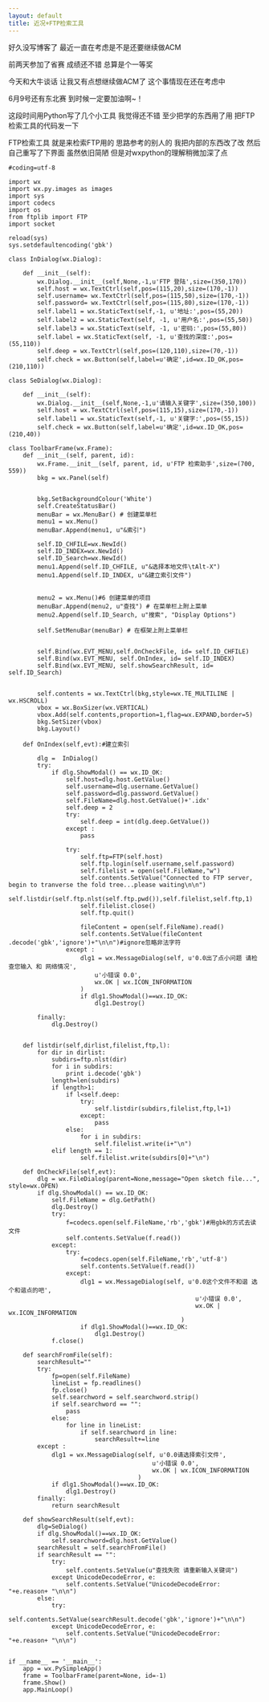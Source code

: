 ```yaml
---
layout: default
title: 近况+FTP检索工具
---
```

好久没写博客了 最近一直在考虑是不是还要继续做ACM

前两天参加了省赛 成绩还不错 总算是个一等奖

今天和大牛谈话  让我又有点想继续做ACM了 这个事情现在还在考虑中

6月9号还有东北赛 到时候一定要加油啊~！

这段时间用Python写了几个小工具 我觉得还不错 至少把学的东西用了用 把FTP检索工具的代码发一下

FTP检索工具 就是来检索FTP用的 思路参考的别人的 我把内部的东西改了改 然后自己重写了下界面 虽然依旧简陋 但是对wxpython的理解稍微加深了点

	#coding=utf-8
	
	import wx
	import wx.py.images as images
	import sys
	import codecs
	import os
	from ftplib import FTP
	import socket
	
	reload(sys)
	sys.setdefaultencoding('gbk')
	
	class InDialog(wx.Dialog):
	
	    def __init__(self):
	        wx.Dialog.__init__(self,None,-1,u'FTP 登陆',size=(350,170))
	        self.host = wx.TextCtrl(self,pos=(115,20),size=(170,-1))
	        self.username= wx.TextCtrl(self,pos=(115,50),size=(170,-1))
	        self.password= wx.TextCtrl(self,pos=(115,80),size=(170,-1))
	        self.label1 = wx.StaticText(self,-1, u'地址:',pos=(55,20))
	        self.label2 = wx.StaticText(self, -1, u'用户名:',pos=(55,50))
	        self.label3 = wx.StaticText(self, -1, u'密码:',pos=(55,80))
	        self.label = wx.StaticText(self, -1, u'查找的深度:',pos=(55,110))
	        self.deep = wx.TextCtrl(self,pos=(120,110),size=(70,-1))
	        self.check = wx.Button(self,label=u'确定',id=wx.ID_OK,pos=(210,110))
	        
	class SeDialog(wx.Dialog):
	
	    def __init__(self):
	        wx.Dialog.__init__(self,None,-1,u'请输入关键字',size=(350,100))
	        self.host = wx.TextCtrl(self,pos=(115,15),size=(170,-1))
	        self.label1 = wx.StaticText(self,-1, u'关键字:',pos=(55,15))
	        self.check = wx.Button(self,label=u'确定',id=wx.ID_OK,pos=(210,40))
	
	class ToolbarFrame(wx.Frame):
	    def __init__(self, parent, id):
	        wx.Frame.__init__(self, parent, id, u'FTP 检索助手',size=(700, 559))
	        bkg = wx.Panel(self)
	        
	        
	        bkg.SetBackgroundColour('White')
	        self.CreateStatusBar()
	        menuBar = wx.MenuBar() # 创建菜单栏
	        menu1 = wx.Menu()
	        menuBar.Append(menu1, u"&索引")
	
	        self.ID_CHFILE=wx.NewId()
	        self.ID_INDEX=wx.NewId()
	        self.ID_Search=wx.NewId()
	        menu1.Append(self.ID_CHFILE, u"&选择本地文件\tAlt-X")
	        menu1.Append(self.ID_INDEX, u"&建立索引文件")
	
	       
	        menu2 = wx.Menu()#6 创建菜单的项目
	        menuBar.Append(menu2, u"查找") # 在菜单栏上附上菜单
	        menu2.Append(self.ID_Search, u"搜索", "Display Options")
	        
	        self.SetMenuBar(menuBar) # 在框架上附上菜单栏
	
	        
	        self.Bind(wx.EVT_MENU,self.OnCheckFile, id= self.ID_CHFILE)
	        self.Bind(wx.EVT_MENU, self.OnIndex, id= self.ID_INDEX)
	        self.Bind(wx.EVT_MENU, self.showSearchResult, id= self.ID_Search)
	
	        
	        self.contents = wx.TextCtrl(bkg,style=wx.TE_MULTILINE | wx.HSCROLL)
	        vbox = wx.BoxSizer(wx.VERTICAL)
	        vbox.Add(self.contents,proportion=1,flag=wx.EXPAND,border=5)
	        bkg.SetSizer(vbox)
	        bkg.Layout()
	        
	    def OnIndex(self,evt):#建立索引
	        
	        dlg =  InDialog()
	        try:
	            if dlg.ShowModal() == wx.ID_OK:
	                self.host=dlg.host.GetValue()
	                self.username=dlg.username.GetValue()
	                self.password=dlg.password.GetValue()
	                self.FileName=dlg.host.GetValue()+'.idx'
	                self.deep = 2
	                try:
	                    self.deep = int(dlg.deep.GetValue())
	                except :
	                    pass
	
	                try:
	                    self.ftp=FTP(self.host)
	                    self.ftp.login(self.username,self.password)
	                    self.filelist = open(self.FileName,"w")
	                    self.contents.SetValue("Connected to FTP server, begin to tranverse the fold tree...please waiting\n\n")
	                    self.listdir(self.ftp.nlst(self.ftp.pwd()),self.filelist,self.ftp,1)
	                    self.filelist.close()
	                    self.ftp.quit()
	
	                    fileContent = open(self.FileName).read()
	                    self.contents.SetValue(fileContent .decode('gbk','ignore')+"\n\n")#ignore忽略非法字符
	                except :
	                    dlg1 = wx.MessageDialog(self, u'0.0出了点小问题 请检查您输入 和 网络情况',
	                        u'小错误 0.0',
	                        wx.OK | wx.ICON_INFORMATION
	                    )
	                    if dlg1.ShowModal()==wx.ID_OK:
	                        dlg1.Destroy()
	
	        finally:
	            dlg.Destroy()
	
	
	    def listdir(self,dirlist,filelist,ftp,l):
	        for dir in dirlist:
	            subdirs=ftp.nlst(dir)
	            for i in subdirs:
	                print i.decode('gbk')
	            length=len(subdirs)
	            if length>1:
	                if l<self.deep:
	                    try:
	                        self.listdir(subdirs,filelist,ftp,l+1)
	                    except:
	                        pass
	                else:
	                    for i in subdirs:
	                        self.filelist.write(i+"\n")
	            elif length == 1:
	                    self.filelist.write(subdirs[0]+"\n")
	
	    def OnCheckFile(self,evt):
	        dlg = wx.FileDialog(parent=None,message="Open sketch file...", style=wx.OPEN)
	        if dlg.ShowModal() == wx.ID_OK:
	            self.FileName = dlg.GetPath()
	            dlg.Destroy()
	            try:
	                f=codecs.open(self.FileName,'rb','gbk')#用gbk的方式去读文件
	                self.contents.SetValue(f.read())
	            except:
	                try:
	                    f=codecs.open(self.FileName,'rb','utf-8')
	                    self.contents.SetValue(f.read())
	                except:
	                    dlg1 = wx.MessageDialog(self, u'0.0这个文件不和谐 选个和谐点的吧',
	                                                    u'小错误 0.0',
	                                                    wx.OK | wx.ICON_INFORMATION
	                                                )
	                    if dlg1.ShowModal()==wx.ID_OK:
	                        dlg1.Destroy()
	            f.close()
	            
	    def searchFromFile(self):
	        searchResult=""
	        try:
	            fp=open(self.FileName)
	            lineList = fp.readlines()
	            fp.close()
	            self.searchword = self.searchword.strip()
	            if self.searchword == "":
	                pass
	            else:
	                for line in lineList:
	                    if self.searchword in line:
	                        searchResult+=line
	        except :
	            dlg1 = wx.MessageDialog(self, u'0.0请选择索引文件',
	                                        u'小错误 0.0',
	                                        wx.OK | wx.ICON_INFORMATION
	                                    )
	            if dlg1.ShowModal()==wx.ID_OK:
	                dlg1.Destroy()
	        finally:
	            return searchResult
	
	    def showSearchResult(self,evt):
	        dlg=SeDialog()
	        if dlg.ShowModal()==wx.ID_OK:
	            self.searchword=dlg.host.GetValue()
	        searchResult = self.searchFromFile()
	        if searchResult == "":
	            try:
	                self.contents.SetValue(u"查找失败 请重新输入关键词")
	            except UnicodeDecodeError, e:
	                self.contents.SetValue("UnicodeDecodeError: "+e.reason+ "\n\n")
	        else:
	            try:
	                self.contents.SetValue(searchResult.decode('gbk','ignore')+"\n\n")
	            except UnicodeDecodeError, e:
	                self.contents.SetValue("UnicodeDecodeError: "+e.reason+ "\n\n")
	    
	
	if __name__ == '__main__':
	    app = wx.PySimpleApp()
	    frame = ToolbarFrame(parent=None, id=-1)
	    frame.Show()
	    app.MainLoop()